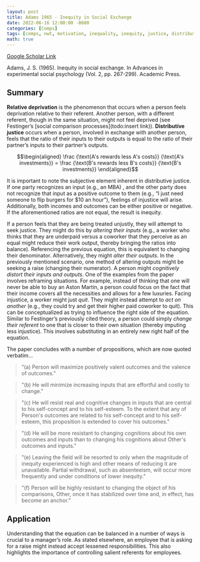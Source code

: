 ```yaml
---
layout: post
title: Adams 1965 - Inequity in Social Exchange
date: 2022-06-16 12:00:00 -0600
categories: [Comps]
tags: [comps, nwt, motivation, inequality, inequity, justice, distributive justice, reference point, framing]
math: true
---
```

[Google Scholar Link](https://scholar.google.com/scholar?hl=en&as_sdt=0%2C45&q=inequity+in+social+exchange&btnG=)

Adams, J. S. (1965). Inequity in social exchange. In Advances in experimental social psychology (Vol. 2, pp. 267-299). Academic Press.

## Summary
**Relative deprivation** is the phenomenon that occurs when a person feels deprivation relative to their referent.  Another person, with a different referent, though in the same situation, might not feel deprived (see Festinger’s [social comparison processes](todo:insert link)).  **Distributive justice** occurs when a person, involved in exchange with another person, feels that the ratio of their inputs to their outputs is equal to the ratio of their partner’s inputs to their partner’s outputs.

$$\begin{aligned}
\frac {\text{A's rewards less A's costs}} {\text{A's investments}} = \frac {\text{B's rewards less B's costs}} {\text{B's investments}}
\end{aligned}$$

It is important to note the subjective element inherent in distributive justice.  If one party recognizes an input (e.g., an MBA) , and the other party does not recognize that input as a positive outcome to them (e.g., “I just need someone to flip burgers for $10 an hour”), feelings of injustice will arise.  Additionally, both incomes and outcomes can be either positive or negative.  If the aforementioned ratios are not equal, the result is inequity.

If a person feels that they are being treated unjustly, they will attempt to seek justice.  They might do this by _altering their inputs_ (e.g., a worker who thinks that they are underpaid versus a coworker that they perceive as an equal might reduce their work output, thereby bringing the ratios into balance).  Referencing the previous equation, this is equivalent to changing their denominator.  Alternatively, they might _alter their outputs_.  In the previously mentioned scenario, one method of altering outputs might be seeking a raise (changing their numerator).  A person might _cognitively distort their inputs and outputs_.  One of the examples from the paper involves reframing situations.  For example, instead of thinking that one will never be able to buy an Aston Martin, a person could focus on the fact that their income covers all the necessities and allows for a few luxuries.  Facing injustice, a worker might just _quit_.  They might instead attempt to _act on another_ (e.g., they could try and get their higher paid coworker to quit).  This can be conceptualized as trying to influence the right side of the equation.  Similar to Festinger’s previously cited theory, a person could simply _change their referent_ to one that is closer to their own situation (thereby imputing less injustice).  This involves substituting in an entirely new right half of the equation.

The paper concludes with a number of propositions, which are now quoted verbatim…
>”(a) Person will maximize positively valent outcomes and the valence of outcomes."

>"(b) He will minimize increasing inputs that are effortful and costly to change."

>"(c) He will resist real and cognitive changes in inputs that are central to his self-concept and to his self-esteem. To the extent that any of Person's outcomes are related to his self-concept and to his self-esteem, this proposition is extended to cover his outcomes."

>"(d) He will be more resistant to changing cognitions about his own outcomes and inputs than to changing his cognitions about Other's outcomes and inputs."

>"(e) Leaving the field will be resorted to only when the magnitude of inequity experienced is high and other means of reducing it are unavailable. Partial withdrawal, such as absenteeism, will occur more frequently and under conditions of lower inequity."

>"(f) Person will be highly resistant to changing the object of his comparisons, Other, once it has stabilized over time and, in effect, has become an anchor.”

## Application
Understanding that the equation can be balanced in a number of ways is crucial to a manager’s role.  As stated elsewhere, an employee that is asking for a raise might instead accept lessened responsibilities.  This also highlights the importance of controlling salient referents for employees.